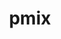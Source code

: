 ---
title: "pmix"
layout: cache
categories: [package, develop-2024-06-16]
meta: {"versions": ["5.0.1"], "compilers": ["apple-clang@=15.0.0", "cce@=15.0.1", "gcc@=10.3.0", "gcc@=11.1.0", "gcc@=11.4.0", "gcc@=12.3.0", "gcc@=7.3.1", "gcc@=9.4.0", "oneapi@=2024.0.0"], "oss": ["amzn2", "rhel8", "sle_hpc15", "ubuntu20.04", "ubuntu22.04", "ventura"], "platforms": ["darwin", "linux"], "targets": ["aarch64", "neoverse_n1", "neoverse_v1", "ppc64le", "x86_64_v3", "x86_64_v4", "zen4"], "stacks": ["aws-isc", "aws-isc-aarch64", "aws-pcluster-neoverse_v1", "data-vis-sdk", "e4s", "e4s-cray-rhel", "e4s-cray-sles", "e4s-neoverse_v1", "e4s-oneapi", "e4s-power", "ml-darwin-aarch64-mps", "ml-linux-x86_64-cpu", "ml-linux-x86_64-cuda", "radiuss-aws", "radiuss-aws-aarch64", "root", "tutorial"], "num_specs": 19, "num_specs_by_stack": {"root": 19, "data-vis-sdk": 1, "aws-isc-aarch64": 2, "ml-linux-x86_64-cpu": 1, "tutorial": 2, "radiuss-aws-aarch64": 2, "ml-linux-x86_64-cuda": 1, "radiuss-aws": 1, "ml-darwin-aarch64-mps": 1, "e4s-oneapi": 1, "aws-isc": 1, "e4s-neoverse_v1": 1, "aws-pcluster-neoverse_v1": 2, "e4s-cray-sles": 1, "e4s-cray-rhel": 1, "e4s-power": 1, "e4s": 1}}
spec_details: [{"hash": "cckp25jwzvlwyktrvvt7q4cu4jwct34f", "compiler": "gcc@=11.1.0", "versions": ["5.0.1"], "os": "ubuntu20.04", "platform": "linux", "target": "x86_64_v3", "variants": ["build_system=autotools", "~docs", "+pmi_backwards_compatibility", "~python", "~restful"], "stacks": ["root", "data-vis-sdk"], "size": "-", "tarball": "https://binaries.spack.io/develop-2024-06-16/build_cache/linux-ubuntu20.04-x86_64_v3/gcc-11.1.0/pmix-5.0.1/linux-ubuntu20.04-x86_64_v3-gcc-11.1.0-pmix-5.0.1-cckp25jwzvlwyktrvvt7q4cu4jwct34f.spack"}, {"hash": "qzwczlc4zptv47dnpz2aemqai3wmzikn", "compiler": "gcc@=7.3.1", "versions": ["5.0.1"], "os": "amzn2", "platform": "linux", "target": "aarch64", "variants": ["build_system=autotools", "~docs", "+pmi_backwards_compatibility", "~python", "~restful"], "stacks": ["root", "aws-isc-aarch64"], "size": "-", "tarball": "https://binaries.spack.io/develop-2024-06-16/build_cache/linux-amzn2-aarch64/gcc-7.3.1/pmix-5.0.1/linux-amzn2-aarch64-gcc-7.3.1-pmix-5.0.1-qzwczlc4zptv47dnpz2aemqai3wmzikn.spack"}, {"hash": "e3nzbstk42t6qgpjtatgugp6ymv4kdcx", "compiler": "gcc@=11.4.0", "versions": ["5.0.1"], "os": "ubuntu22.04", "platform": "linux", "target": "x86_64_v3", "variants": ["build_system=autotools", "~docs", "+pmi_backwards_compatibility", "~python", "~restful"], "stacks": ["root", "ml-linux-x86_64-cpu", "tutorial"], "size": "-", "tarball": "https://binaries.spack.io/develop-2024-06-16/build_cache/linux-ubuntu22.04-x86_64_v3/gcc-11.4.0/pmix-5.0.1/linux-ubuntu22.04-x86_64_v3-gcc-11.4.0-pmix-5.0.1-e3nzbstk42t6qgpjtatgugp6ymv4kdcx.spack"}, {"hash": "wktecmdytx7mlq6abdkfh3jhgg5snhk3", "compiler": "gcc@=7.3.1", "versions": ["5.0.1"], "os": "amzn2", "platform": "linux", "target": "aarch64", "variants": ["build_system=autotools", "~docs", "+pmi_backwards_compatibility", "~python", "~restful"], "stacks": ["root", "radiuss-aws-aarch64"], "size": "-", "tarball": "https://binaries.spack.io/develop-2024-06-16/build_cache/linux-amzn2-aarch64/gcc-7.3.1/pmix-5.0.1/linux-amzn2-aarch64-gcc-7.3.1-pmix-5.0.1-wktecmdytx7mlq6abdkfh3jhgg5snhk3.spack"}, {"hash": "krgeqwhq7imryli7ij7imf4e6rie5jic", "compiler": "gcc@=11.4.0", "versions": ["5.0.1"], "os": "ubuntu22.04", "platform": "linux", "target": "x86_64_v3", "variants": ["build_system=autotools", "~docs", "+pmi_backwards_compatibility", "~python", "~restful"], "stacks": ["root", "ml-linux-x86_64-cuda"], "size": "-", "tarball": "https://binaries.spack.io/develop-2024-06-16/build_cache/linux-ubuntu22.04-x86_64_v3/gcc-11.4.0/pmix-5.0.1/linux-ubuntu22.04-x86_64_v3-gcc-11.4.0-pmix-5.0.1-krgeqwhq7imryli7ij7imf4e6rie5jic.spack"}, {"hash": "3tbl3xend4za5hmrkb3bk5tfyleqmia5", "compiler": "gcc@=7.3.1", "versions": ["5.0.1"], "os": "amzn2", "platform": "linux", "target": "x86_64_v3", "variants": ["build_system=autotools", "~docs", "+pmi_backwards_compatibility", "~python", "~restful"], "stacks": ["radiuss-aws", "root"], "size": "-", "tarball": "https://binaries.spack.io/develop-2024-06-16/build_cache/linux-amzn2-x86_64_v3/gcc-7.3.1/pmix-5.0.1/linux-amzn2-x86_64_v3-gcc-7.3.1-pmix-5.0.1-3tbl3xend4za5hmrkb3bk5tfyleqmia5.spack"}, {"hash": "sfiaqlyvi4jlm5mowkt6tzarm4lblqsj", "compiler": "gcc@=7.3.1", "versions": ["5.0.1"], "os": "amzn2", "platform": "linux", "target": "neoverse_n1", "variants": ["build_system=autotools", "~docs", "+pmi_backwards_compatibility", "~python", "~restful"], "stacks": ["root", "aws-isc-aarch64"], "size": "-", "tarball": "https://binaries.spack.io/develop-2024-06-16/build_cache/linux-amzn2-neoverse_n1/gcc-7.3.1/pmix-5.0.1/linux-amzn2-neoverse_n1-gcc-7.3.1-pmix-5.0.1-sfiaqlyvi4jlm5mowkt6tzarm4lblqsj.spack"}, {"hash": "u6gvr4nt5w3ptqosy5uluqrq7jyhykx4", "compiler": "apple-clang@=15.0.0", "versions": ["5.0.1"], "os": "ventura", "platform": "darwin", "target": "aarch64", "variants": ["build_system=autotools", "~docs", "+pmi_backwards_compatibility", "~python", "~restful"], "stacks": ["root", "ml-darwin-aarch64-mps"], "size": "-", "tarball": "https://binaries.spack.io/develop-2024-06-16/build_cache/darwin-ventura-aarch64/apple-clang-15.0.0/pmix-5.0.1/darwin-ventura-aarch64-apple-clang-15.0.0-pmix-5.0.1-u6gvr4nt5w3ptqosy5uluqrq7jyhykx4.spack"}, {"hash": "vmd4h7urhtgfq72aporvau6cduzxynsw", "compiler": "oneapi@=2024.0.0", "versions": ["5.0.1"], "os": "ubuntu22.04", "platform": "linux", "target": "x86_64_v3", "variants": ["build_system=autotools", "~docs", "+pmi_backwards_compatibility", "~python", "~restful"], "stacks": ["e4s-oneapi", "root"], "size": "-", "tarball": "https://binaries.spack.io/develop-2024-06-16/build_cache/linux-ubuntu22.04-x86_64_v3/oneapi-2024.0.0/pmix-5.0.1/linux-ubuntu22.04-x86_64_v3-oneapi-2024.0.0-pmix-5.0.1-vmd4h7urhtgfq72aporvau6cduzxynsw.spack"}, {"hash": "qu45hypzoh42yl43yz2srexoqo7c6cej", "compiler": "gcc@=7.3.1", "versions": ["5.0.1"], "os": "amzn2", "platform": "linux", "target": "x86_64_v3", "variants": ["build_system=autotools", "~docs", "+pmi_backwards_compatibility", "~python", "~restful"], "stacks": ["aws-isc", "root"], "size": "-", "tarball": "https://binaries.spack.io/develop-2024-06-16/build_cache/linux-amzn2-x86_64_v3/gcc-7.3.1/pmix-5.0.1/linux-amzn2-x86_64_v3-gcc-7.3.1-pmix-5.0.1-qu45hypzoh42yl43yz2srexoqo7c6cej.spack"}, {"hash": "mae2le4chzmyrhuxyzda77qvijhgyath", "compiler": "gcc@=11.4.0", "versions": ["5.0.1"], "os": "ubuntu22.04", "platform": "linux", "target": "neoverse_v1", "variants": ["build_system=autotools", "~docs", "+pmi_backwards_compatibility", "~python", "~restful"], "stacks": ["e4s-neoverse_v1", "root"], "size": "-", "tarball": "https://binaries.spack.io/develop-2024-06-16/build_cache/linux-ubuntu22.04-neoverse_v1/gcc-11.4.0/pmix-5.0.1/linux-ubuntu22.04-neoverse_v1-gcc-11.4.0-pmix-5.0.1-mae2le4chzmyrhuxyzda77qvijhgyath.spack"}, {"hash": "a2km4jxz7zrrb2a5uolpqy3zxj3mm7sv", "compiler": "gcc@=12.3.0", "versions": ["5.0.1"], "os": "ubuntu22.04", "platform": "linux", "target": "x86_64_v3", "variants": ["build_system=autotools", "~docs", "+pmi_backwards_compatibility", "~python", "~restful"], "stacks": ["root", "tutorial"], "size": "-", "tarball": "https://binaries.spack.io/develop-2024-06-16/build_cache/linux-ubuntu22.04-x86_64_v3/gcc-12.3.0/pmix-5.0.1/linux-ubuntu22.04-x86_64_v3-gcc-12.3.0-pmix-5.0.1-a2km4jxz7zrrb2a5uolpqy3zxj3mm7sv.spack"}, {"hash": "4sxxpv2ovf2ewbvlx6sj3rcamnrrz2bv", "compiler": "gcc@=12.3.0", "versions": ["5.0.1"], "os": "amzn2", "platform": "linux", "target": "neoverse_n1", "variants": ["build_system=autotools", "~docs", "+pmi_backwards_compatibility", "~python", "~restful"], "stacks": ["root", "aws-pcluster-neoverse_v1"], "size": "-", "tarball": "https://binaries.spack.io/develop-2024-06-16/build_cache/linux-amzn2-neoverse_n1/gcc-12.3.0/pmix-5.0.1/linux-amzn2-neoverse_n1-gcc-12.3.0-pmix-5.0.1-4sxxpv2ovf2ewbvlx6sj3rcamnrrz2bv.spack"}, {"hash": "6yshiysvwthrzga5j63k3jhp3t3qauoo", "compiler": "gcc@=12.3.0", "versions": ["5.0.1"], "os": "amzn2", "platform": "linux", "target": "neoverse_v1", "variants": ["build_system=autotools", "~docs", "+pmi_backwards_compatibility", "~python", "~restful"], "stacks": ["root", "aws-pcluster-neoverse_v1"], "size": "-", "tarball": "https://binaries.spack.io/develop-2024-06-16/build_cache/linux-amzn2-neoverse_v1/gcc-12.3.0/pmix-5.0.1/linux-amzn2-neoverse_v1-gcc-12.3.0-pmix-5.0.1-6yshiysvwthrzga5j63k3jhp3t3qauoo.spack"}, {"hash": "ztqvu3apz45qx5d5mvmgszu7beuc5voi", "compiler": "gcc@=10.3.0", "versions": ["5.0.1"], "os": "sle_hpc15", "platform": "linux", "target": "x86_64_v4", "variants": ["build_system=autotools", "~docs", "+pmi_backwards_compatibility", "~python", "~restful"], "stacks": ["e4s-cray-sles", "root"], "size": "-", "tarball": "https://binaries.spack.io/develop-2024-06-16/build_cache/linux-sle_hpc15-x86_64_v4/gcc-10.3.0/pmix-5.0.1/linux-sle_hpc15-x86_64_v4-gcc-10.3.0-pmix-5.0.1-ztqvu3apz45qx5d5mvmgszu7beuc5voi.spack"}, {"hash": "xmf6buuhenq3jehdovjmsl5cue4x5zyd", "compiler": "gcc@=7.3.1", "versions": ["5.0.1"], "os": "amzn2", "platform": "linux", "target": "neoverse_n1", "variants": ["build_system=autotools", "~docs", "+pmi_backwards_compatibility", "~python", "~restful"], "stacks": ["root", "radiuss-aws-aarch64"], "size": "-", "tarball": "https://binaries.spack.io/develop-2024-06-16/build_cache/linux-amzn2-neoverse_n1/gcc-7.3.1/pmix-5.0.1/linux-amzn2-neoverse_n1-gcc-7.3.1-pmix-5.0.1-xmf6buuhenq3jehdovjmsl5cue4x5zyd.spack"}, {"hash": "hpcbvssegl2m2xphhdd3torwxvcek6dd", "compiler": "cce@=15.0.1", "versions": ["5.0.1"], "os": "rhel8", "platform": "linux", "target": "zen4", "variants": ["build_system=autotools", "~docs", "+pmi_backwards_compatibility", "~python", "~restful"], "stacks": ["root", "e4s-cray-rhel"], "size": "-", "tarball": "https://binaries.spack.io/develop-2024-06-16/build_cache/linux-rhel8-zen4/cce-15.0.1/pmix-5.0.1/linux-rhel8-zen4-cce-15.0.1-pmix-5.0.1-hpcbvssegl2m2xphhdd3torwxvcek6dd.spack"}, {"hash": "ysktv6rogifgtkpkalbzwb4za5s7yyku", "compiler": "gcc@=9.4.0", "versions": ["5.0.1"], "os": "ubuntu20.04", "platform": "linux", "target": "ppc64le", "variants": ["build_system=autotools", "~docs", "+pmi_backwards_compatibility", "~python", "~restful"], "stacks": ["root", "e4s-power"], "size": "-", "tarball": "https://binaries.spack.io/develop-2024-06-16/build_cache/linux-ubuntu20.04-ppc64le/gcc-9.4.0/pmix-5.0.1/linux-ubuntu20.04-ppc64le-gcc-9.4.0-pmix-5.0.1-ysktv6rogifgtkpkalbzwb4za5s7yyku.spack"}, {"hash": "y24edvetd4gii6ltmll4t6neopdo4sl2", "compiler": "gcc@=11.4.0", "versions": ["5.0.1"], "os": "ubuntu22.04", "platform": "linux", "target": "x86_64_v3", "variants": ["build_system=autotools", "~docs", "+pmi_backwards_compatibility", "~python", "~restful"], "stacks": ["root", "e4s"], "size": "-", "tarball": "https://binaries.spack.io/develop-2024-06-16/build_cache/linux-ubuntu22.04-x86_64_v3/gcc-11.4.0/pmix-5.0.1/linux-ubuntu22.04-x86_64_v3-gcc-11.4.0-pmix-5.0.1-y24edvetd4gii6ltmll4t6neopdo4sl2.spack"}]
---